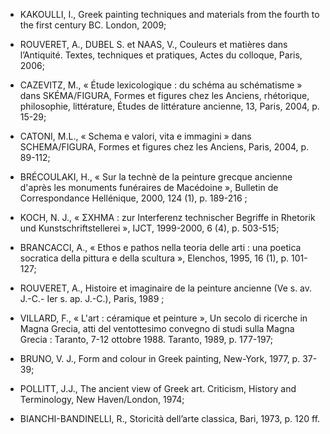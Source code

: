* KAKOULLI, I., Greek painting techniques and materials from the fourth to the first century BC. London, 2009; 

* ROUVERET, A., DUBEL S. et NAAS, V., Couleurs et matières dans l’Antiquité. Textes, techniques et pratiques, Actes du colloque, Paris, 2006; 

* CAZEVITZ, M., « Étude lexicologique : du schéma au schématisme » dans SKÉMA/FIGURA, Formes et figures chez les Anciens, rhétorique, philosophie, littérature, Études de littérature ancienne, 13, Paris, 2004,   p. 15-29; 

* CATONI, M.L., « Schema e valori, vita e immagini » dans SCHEMA/FIGURA, Formes et figures chez les Anciens, Paris, 2004, p. 89-112; 

* BRÉCOULAKI, H., « Sur la technè de la peinture grecque ancienne d'après les monuments funéraires de Macédoine », Bulletin de Correspondance Hellénique, 2000, 124 (1), p. 189-216 ; 

* KOCH, N. J., « ΣΧΗΜΑ : zur Interferenz technischer Begriffe in Rhetorik und Kunstschriftstellerei », IJCT, 1999-2000, 6 (4), p. 503-515; 

* BRANCACCI, A., « Ethos e pathos nella teoria delle arti : una poetica socratica della pittura e della scultura », Elenchos, 1995, 16 (1), p. 101-127; 

* ROUVERET, A., Histoire et imaginaire de la peinture ancienne (Ve s. av. J.-C.- Ier s. ap. J.-C.), Paris, 1989 ; 

* VILLARD, F.,  « L'art : céramique et peinture »,  Un secolo di ricerche in Magna Grecia, atti del ventottesimo convegno di studi sulla Magna Grecia : Taranto, 7-12 ottobre 1988. Taranto, 1989, p. 177-197; 

* BRUNO, V. J., Form and colour in Greek painting, New-York, 1977, p. 37-39; 

* POLLITT, J.J., The ancient view of Greek art. Criticism, History and Terminology, New Haven/London, 1974; 

* BIANCHI-BANDINELLI, R., Storicità dell’arte classica, Bari, 1973, p. 120 ff.  